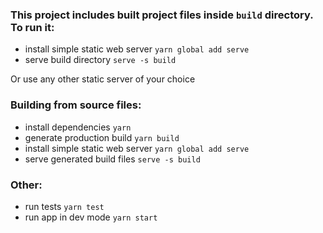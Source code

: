 ### This project includes built project files inside `build` directory. To run it:
- install simple static web server `yarn global add serve`
- serve build directory `serve -s build`

Or use any other static server of your choice

### Building from source files:
- install dependencies `yarn`
- generate production build `yarn build`
- install simple static web server `yarn global add serve`
- serve generated build files `serve -s build`

### Other:
- run tests `yarn test`
- run app in dev mode `yarn start`
